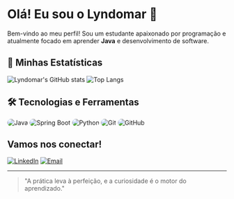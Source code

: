 # Olá! Eu sou o Lyndomar 👋

Bem-vindo ao meu perfil! Sou um estudante apaixonado por programação e atualmente focado em aprender **Java** e desenvolvimento de software.

## 🚀 Minhas Estatísticas
![Lyndomar's GitHub stats](https://github-readme-stats.vercel.app/api?username=Lyndomar&show_icons=true&theme=radical)
![Top Langs](https://github-readme-stats.vercel.app/api/top-langs/?username=Lyndomar&layout=compact&theme=radical)

## 🛠️ Tecnologias e Ferramentas
<div>
  <img src="https://img.shields.io/badge/Java-ED8B00?style=for-the-badge&logo=java&logoColor=white&style=flat-square" alt="Java" style="border-radius: 10px;" />
  <img src="https://img.shields.io/badge/Spring_Boot-6DB33F?style=for-the-badge&logo=springboot&logoColor=white&style=flat-square" alt="Spring Boot" style="border-radius: 10px;" />
  <img src="https://img.shields.io/badge/Python-3776AB?style=for-the-badge&logo=python&logoColor=white&style=flat-square" alt="Python" style="border-radius: 10px;" />
  <img src="https://img.shields.io/badge/Git-F05032?style=for-the-badge&logo=git&logoColor=white&style=flat-square" alt="Git" style="border-radius: 10px;" />
  <img src="https://img.shields.io/badge/GitHub-181717?style=for-the-badge&logo=github&logoColor=white&style=flat-square" alt="GitHub" style="border-radius: 10px;" />
</div>

## Vamos nos conectar!
[![LinkedIn](https://img.shields.io/badge/LinkedIn-0077B5?style=for-the-badge&logo=linkedin&logoColor=white)](https://www.linkedin.com/in/seu-perfil)
[![Email](https://img.shields.io/badge/Email-D14836?style=for-the-badge&logo=gmail&logoColor=white)](mailto:seuemail@gmail.com)

---

> "A prática leva à perfeição, e a curiosidade é o motor do aprendizado."
